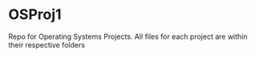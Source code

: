 # OSProj1
Repo for Operating Systems Projects.
All files for each project are within their respective folders
